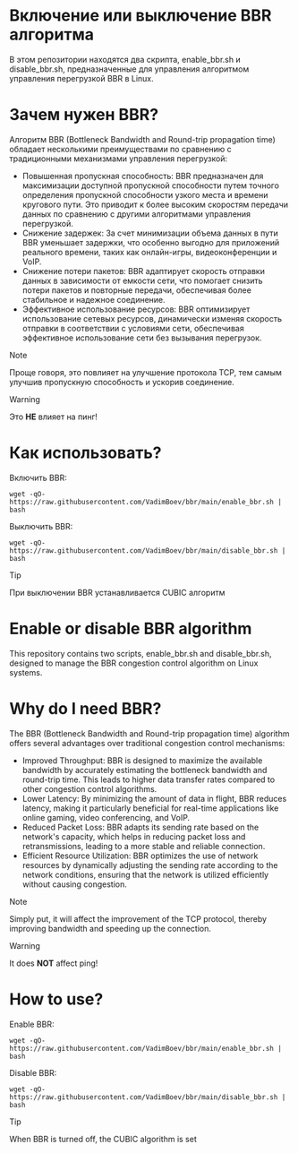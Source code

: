 # Включение или выключение BBR алгоритма
В этом репозитории находятся два скрипта, enable_bbr.sh и disable_bbr.sh, предназначенные для управления алгоритмом управления перегрузкой BBR в Linux.
  
# Зачем нужен BBR?
Алгоритм BBR (Bottleneck Bandwidth and Round-trip propagation time) обладает несколькими преимуществами по сравнению с традиционными механизмами управления перегрузкой:
- Повышенная пропускная способность: BBR предназначен для максимизации доступной пропускной способности путем точного определения пропускной способности узкого места и времени кругового пути. Это приводит к более высоким скоростям передачи данных по сравнению с другими алгоритмами управления перегрузкой.
- Снижение задержек: За счет минимизации объема данных в пути BBR уменьшает задержки, что особенно выгодно для приложений реального времени, таких как онлайн-игры, видеоконференции и VoIP.
- Снижение потери пакетов: BBR адаптирует скорость отправки данных в зависимости от емкости сети, что помогает снизить потери пакетов и повторные передачи, обеспечивая более стабильное и надежное соединение.
- Эффективное использование ресурсов: BBR оптимизирует использование сетевых ресурсов, динамически изменяя скорость отправки в соответствии с условиями сети, обеспечивая эффективное использование сети без вызывания перегрузок.
  
> [!NOTE]
> Проще говоря, это повлияет на улучшение протокола TCP, тем самым улучшив пропускную способность и ускорив соединение.
  
> [!WARNING]
> Это **НЕ** влияет на пинг!
  
# Как использовать?  
Включить BBR:
```
wget -qO- https://raw.githubusercontent.com/VadimBoev/bbr/main/enable_bbr.sh | bash
```
  
Выключить BBR:
```
wget -qO- https://raw.githubusercontent.com/VadimBoev/bbr/main/disable_bbr.sh | bash
```
  
> [!TIP]  
> При выключении BBR устанавливается CUBIC алгоритм
  
# Enable or disable BBR algorithm 
This repository contains two scripts, enable_bbr.sh and disable_bbr.sh, designed to manage the BBR congestion control algorithm on Linux systems.  
  
# Why do I need BBR?
The BBR (Bottleneck Bandwidth and Round-trip propagation time) algorithm offers several advantages over traditional congestion control mechanisms:
- Improved Throughput: BBR is designed to maximize the available bandwidth by accurately estimating the bottleneck bandwidth and round-trip time. This leads to higher data transfer rates compared to other congestion control algorithms.
- Lower Latency: By minimizing the amount of data in flight, BBR reduces latency, making it particularly beneficial for real-time applications like online gaming, video conferencing, and VoIP.
- Reduced Packet Loss: BBR adapts its sending rate based on the network's capacity, which helps in reducing packet loss and retransmissions, leading to a more stable and reliable connection.
- Efficient Resource Utilization: BBR optimizes the use of network resources by dynamically adjusting the sending rate according to the network conditions, ensuring that the network is utilized efficiently without causing congestion.
  
> [!NOTE]
> Simply put, it will affect the improvement of the TCP protocol, thereby improving bandwidth and speeding up the connection.
  
> [!WARNING]
> It does **NOT** affect ping!
  
# How to use?  
Enable BBR:
```
wget -qO- https://raw.githubusercontent.com/VadimBoev/bbr/main/enable_bbr.sh | bash
```
Disable BBR:
```
wget -qO- https://raw.githubusercontent.com/VadimBoev/bbr/main/disable_bbr.sh | bash
```
  
> [!TIP]  
> When BBR is turned off, the CUBIC algorithm is set
  
